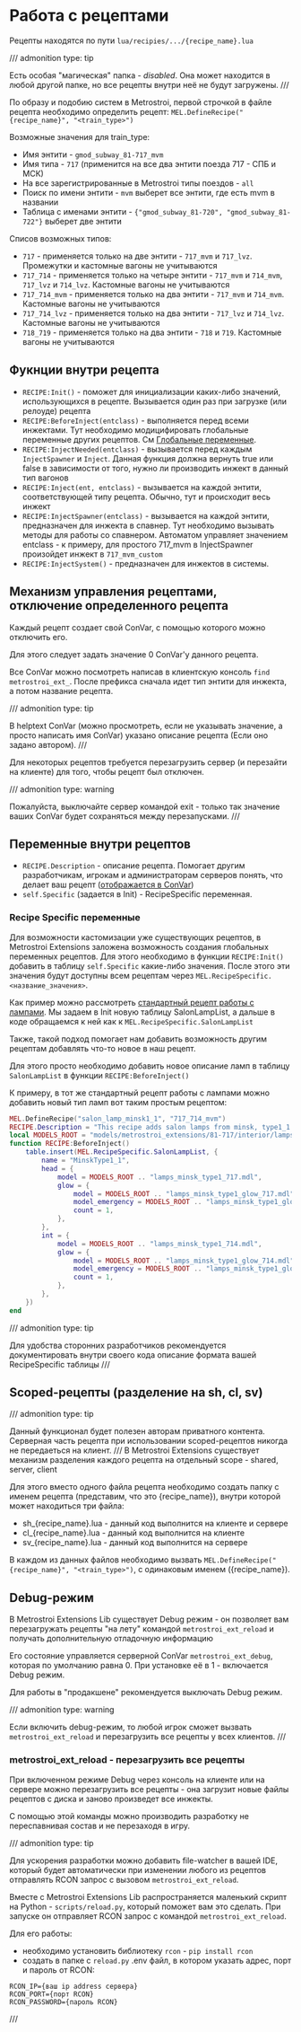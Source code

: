 # Работа с рецептами
Рецепты находятся по пути `lua/recipies/.../{recipe_name}.lua`

/// admonition
    type: tip

Есть особая "магическая" папка - *disabled*. Она может находится в любой другой папке, но все рецепты внутри неё не будут загружены.
///

По образу и подобию систем в Metrostroi, первой строчкой в файле рецепта необходимо определить рецепт: `MEL.DefineRecipe("{recipe_name}", "<train_type>")`

Возможные значения для train_type:

* Имя энтити - `gmod_subway_81-717_mvm`
* Имя типа - `717` (применится на все два энтити поезда 717 - СПБ и МСК)
* На все зарегистрированные в Metrostroi типы поездов - `all`
* Поиск по имени энтити - `mvm` выберет все энтити, где есть mvm в названии
* Таблица с именами энтити - `{"gmod_subway_81-720", "gmod_subway_81-722"}` выберет две энтити

Списов возможных типов:

* `717` - применяется только на две энтити - `717_mvm` и `717_lvz`. Промежутки и кастомные вагоны не учитываются
* `717_714` - применяется только на четыре энтити - `717_mvm` и `714_mvm`, `717_lvz` и `714_lvz`. Кастомные вагоны не учитываются
* `717_714_mvm` - применяется только на два энтити - `717_mvm` и `714_mvm`. Кастомные вагоны не учитываются
* `717_714_lvz` - применяется только на два энтити - `717_lvz` и `714_lvz`. Кастомные вагоны не учитываются
* `718_719` - применяется только на два энтити - `718` и `719`. Кастомные вагоны не учитываются

## Фукнции внутри рецепта
* `RECIPE:Init()` - поможет для инициализации каких-либо значений, использующихся в рецепте. Вызывается один раз при загрузке (или релоуде) рецепта
* `RECIPE:BeforeInject(entclass)` - выполняется перед всеми инжектами. Тут необходимо модицифировать глобальные переменные других рецептов. См [Глобальные переменные](#).
* `RECIPE:InjectNeeded(entclass)` - вызывается перед каждым `InjectSpawner` и `Inject`. Данная функция должна вернуть true или false в зависимости от того, нужно ли производить инжект в данный тип вагонов
* `RECIPE:Inject(ent, entclass)` - вызывается на каждой энтити, соответствующей типу рецепта. Обычно, тут и происходит весь инжект
* `RECIPE:InjectSpawner(entclass)` - вызывается на каждой энтити, предназначен для инжекта в спавнер. Тут необходимо вызывать методы для работы со спавнером. Автоматом управляет значением entclass - к примеру, для простого 717_mvm в InjectSpawner произойдет инжект в `717_mvm_custom`
* `RECIPE:InjectSystem()` - предназначен для инжектов в системы.

## Механизм управления рецептами, отключение определенного рецепта
Каждый рецепт создает свой ConVar, с помощью которого можно отключить его.

Для этого следует задать значение 0 ConVar'у данного рецепта.

Все ConVar можно посмотреть написав в клиентскую консоль `find metrostroi_ext_`. После префикса сначала идет тип энтити для инжекта, а потом название рецепта.

/// admonition
    type: tip

В helptext ConVar (можно просмотреть, если не указывать значение, а просто написать имя ConVar) указано описание рецепта (Если оно задано автором).
///

Для некоторых рецептов требуется перезагрузить сервер (и перезайти на клиенте) для того, чтобы рецепт был отключен.

/// admonition
    type: warning

Пожалуйста, выключайте сервер командой exit - только так значение ваших ConVar будет сохраняться между перезапусками.
///

## Переменные внутри рецептов
* `RECIPE.Description` - описание рецепта. Помогает другим разработчикам, игрокам и администраторам серверов понять, что делает ваш рецепт ([отображается в ConVar](recipe_basics.md#_2))
* `self.Specific` (задается в Init) - RecipeSpecific переменная.
### Recipe Specific переменные
Для возможности кастомизации уже существующих рецептов, в Metrostroi Extensions заложена возможность создания глобальных переменных рецептов. Для этого необходимо в функции `RECIPE:Init()` добавить в таблицу `self.Specific` какие-либо значения. После этого эти значения будут доступны всем рецептам через `MEL.RecipeSpecific.<название_значения>`.

Как пример можно рассмотреть [стандартный рецепт работы с лампами](https://github.com/MetrostroiExtensions/MetrostroiExtensions/blob/main/lua/recipies/717_customization/salon_lamp_types/sh_salon_lamp_types.lua). Мы задаем в Init новую таблицу SalonLampList, а дальше в коде обращаемся к ней как к `MEL.RecipeSpecific.SalonLampList`

Также, такой подход помогает нам добавить возможность другим рецептам добавлять что-то новое в наш рецепт.

Для этого просто необходимо добавить новое описание ламп в таблицу `SalonLampList` в функции `RECIPE:BeforeInject()`

 К примеру, в тот же стандартный рецепт работы с лампами можно добавить новый тип ламп вот таким простым рецептом:
```lua
MEL.DefineRecipe("salon_lamp_minsk1_1", "717_714_mvm")
RECIPE.Description = "This recipe adds salon lamps from minsk, type1_1. "
local MODELS_ROOT = "models/metrostroi_extensions/81-717/interior/lamps/"
function RECIPE:BeforeInject()
    table.insert(MEL.RecipeSpecific.SalonLampList, {
        name = "MinskType1_1",
        head = {
            model = MODELS_ROOT .. "lamps_minsk_type1_717.mdl",
            glow = {
                model = MODELS_ROOT .. "lamps_minsk_type1_glow_717.mdl",
                model_emergency = MODELS_ROOT .. "lamps_minsk_type1_glow_emer.mdl",
                count = 1,
            },
        },
        int = {
            model = MODELS_ROOT .. "lamps_minsk_type1_714.mdl",
            glow = {
                model = MODELS_ROOT .. "lamps_minsk_type1_glow_714.mdl",
                model_emergency = MODELS_ROOT .. "lamps_minsk_type1_glow_emer.mdl",
                count = 1,
            },
        },
    })
end
```

/// admonition
    type: tip

Для удобства сторонних разработчиков рекомендуется документировать внутри своего кода описание формата вашей RecipeSpecific таблицы
///


## Scoped-рецепты (разделение на sh, cl, sv)
/// admonition
    type: tip

Данный функционал будет полезен авторам приватного контента. Серверная часть рецепта при использовании scoped-рецептов никогда не передаеться на клиент.
///
В Metrostroi Extensions существует механизм разделения каждого рецепта на отдельный scope - shared, server, client

Для этого вместо одного файла рецепта необходимо создать папку с именем рецепта (представим, что это {recipe_name}), внутри которой может находиться три файла:

* sh_{recipe_name}.lua - данный код выполнится на клиенте и сервере
* cl_{recipe_name}.lua - данный код выполнится на клиенте
* sv_{recipe_name}.lua - данный код выполнится на сервере

В каждом из данных файлов необходимо вызвать `MEL.DefineRecipe("{recipe_name}", "<train_type>")`, с одинаковым именем ({recipe_name}).


## Debug-режим
В Metrostroi Extensions Lib существует Debug режим - он позволяет вам перезагружать рецепты "на лету" командой `metrostroi_ext_reload` и получать дополнительную отладочную информацию

Его состояние управляется серверной ConVar `metrostroi_ext_debug`, которая по умолчанию равна 0. При установке её в 1 - включается Debug режим.

Для работы в "продакшене" рекомендуется выключать Debug режим.

/// admonition
    type: warning

Если включить debug-режим, то любой игрок сможет вызвать `metrostroi_ext_reload` и перезагрузить все рецепты у всех клиентов.
///

### metrostroi_ext_reload - перезагрузить все рецепты
При включенном режиме Debug через консоль на клиенте или на сервере можно перезагрузить все рецепты - она загрузит новые файлы рецептов с диска и заново произведет все инжекты.

С помощью этой команды можно производить разработку не переспавнивая состав и не перезаходя в игру.

/// admonition
    type: tip

Для ускорения разработки можно добавить file-watcher в вашей IDE, который будет автоматически при изменении любого из рецептов отправлять RCON запрос с вызовом `metrostroi_ext_reload`.

Вместе с Metrostroi Extensions Lib распространяется маленький скрипт на Python - `scripts/reload.py`, который поможет вам это сделать. При запуске он отправляет RCON запрос с командой `metrostroi_ext_reload`.

Для его работы:

* необходимо установить библиотеку `rcon` - `pip install rcon`
* создать в папке с `reload.py` .env файл, в котором указать адрес, порт и пароль от RCON:
```env
RCON_IP={ваш ip address сервера}
RCON_PORT={порт RCON}
RCON_PASSWORD={пароль RCON}
```
///
